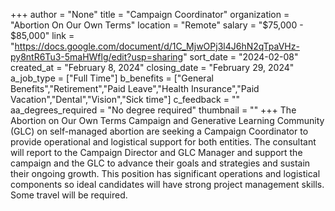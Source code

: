 +++
author = "None"
title = "Campaign Coordinator"
organization = "Abortion On Our Own Terms"
location = "Remote"
salary = "$75,000 - $85,000"
link = "https://docs.google.com/document/d/1C_MjwOPj3l4J6hN2qTpaVHz-py8ntR6Tu3-5maHWflg/edit?usp=sharing"
sort_date = "2024-02-08"
created_at = "February 8, 2024"
closing_date = "February 29, 2024"
a_job_type = ["Full Time"]
b_benefits = ["General Benefits","Retirement","Paid Leave","Health Insurance","Paid Vacation","Dental","Vision","Sick time"]
c_feedback = ""
aa_degrees_required = "No degree required"
thumbnail = ""
+++
The Abortion on Our Own Terms Campaign and Generative Learning Community (GLC) on self-managed abortion are seeking a Campaign Coordinator to provide operational and logistical support for both entities. The consultant will report to the Campaign Director and GLC Manager and support the campaign and the GLC to advance their goals and strategies and sustain their ongoing growth. This position has significant operations and logistical components so ideal candidates will have strong project management skills. Some travel will be required. 